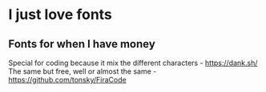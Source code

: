 # I just love fonts

## Fonts for when I have money
Special for coding because it mix the different characters - https://dank.sh/
The same but free, well or almost the same - https://github.com/tonsky/FiraCode
